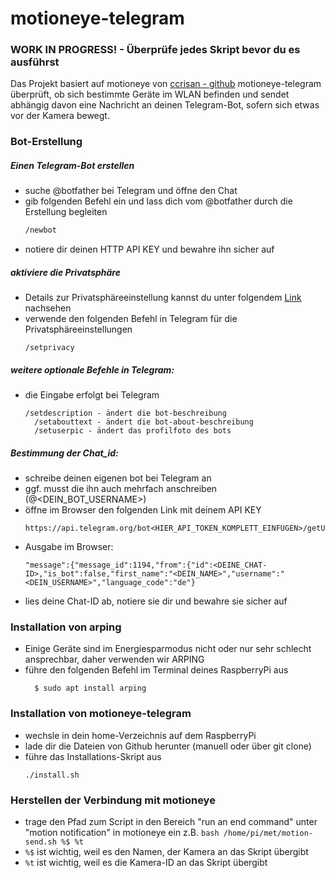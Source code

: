 # motioneye-telegram

### WORK IN PROGRESS! - Überprüfe jedes Skript bevor du es ausführst

Das Projekt basiert auf motioneye von [ccrisan - github](https://github.com/ccrisan/motioneye/wiki/Installation)
motioneye-telegram überprüft, ob sich bestimmte Geräte im WLAN befinden und sendet abhängig davon eine Nachricht an deinen Telegram-Bot, sofern sich etwas vor der Kamera bewegt.
	
### Bot-Erstellung	

##### Einen Telegram-Bot erstellen
*   suche @botfather bei Telegram und öffne den Chat
*   gib folgenden Befehl ein und lass dich vom @botfather durch die Erstellung begleiten
    ```sh
    /newbot
    ```
*   notiere dir deinen HTTP API KEY und bewahre ihn sicher auf

##### aktiviere die Privatsphäre 
*   Details zur Privatsphäreeinstellung kannst du unter folgendem [Link](https://core.telegram.org/bots#privacy-mode) nachsehen
*   verwende den folgenden Befehl in Telegram für die Privatsphäreeinstellungen 
    ```
    /setprivacy
    ```
##### weitere optionale Befehle in Telegram:
*   die Eingabe erfolgt bei Telegram
    ```
    /setdescription - ändert die bot-beschreibung
	  /setabouttext - ändert die bot-about-beschreibung
	  /setuserpic - ändert das profilfoto des bots
    ```
##### Bestimmung der Chat_id:
*   schreibe deinen eigenen bot bei Telegram an
*   ggf. musst die ihn auch mehrfach anschreiben (@<DEIN_BOT_USERNAME>)
*   öffne im Browser den folgenden Link mit deinem API KEY
    ```
    https://api.telegram.org/bot<HIER_API_TOKEN_KOMPLETT_EINFÜGEN>/getUpdates
    ```
*   Ausgabe im Browser:
	  ```
	  "message":{"message_id":1194,"from":{"id":<DEINE_CHAT-ID>,"is_bot":false,"first_name":"<DEIN_NAME>","username":"<DEIN_USERNAME>","language_code":"de"}
	  ```
*   lies deine Chat-ID ab, notiere sie dir und bewahre sie sicher auf

### Installation von arping


*   Einige Geräte sind im Energiesparmodus nicht oder nur sehr schlecht ansprechbar, daher verwenden wir ARPING
*   führe den folgenden Befehl im Terminal deines RaspberryPi aus
    ```
	  $ sudo apt install arping
    ```

### Installation von motioneye-telegram
*   wechsle in dein home-Verzeichnis auf dem RaspberryPi
*   lade dir die Dateien von Github herunter (manuell oder über git clone)
*   führe das Installations-Skript aus
    ```
    ./install.sh
    ```

### Herstellen der Verbindung mit motioneye

*   trage den Pfad zum Script in den Bereich "run an end command" unter "motion notification" in motioneye ein
	  z.B. ```bash /home/pi/met/motion-send.sh %$ %t```
*   ```%$``` ist wichtig, weil es den Namen, der Kamera an das Skript übergibt
*   ```%t``` ist wichtig, weil es die Kamera-ID an das Skript übergibt
	
